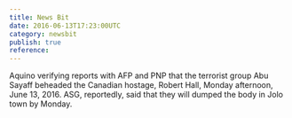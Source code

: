```yaml
---
title: News Bit
date: 2016-06-13T17:23:00UTC
category: newsbit
publish: true
reference:
---
```


Aquino verifying reports with AFP and PNP that the terrorist group Abu Sayaff beheaded the Canadian hostage, Robert Hall, Monday afternoon, June 13, 2016.
ASG, reportedly, said that they will dumped the body in Jolo town by Monday.